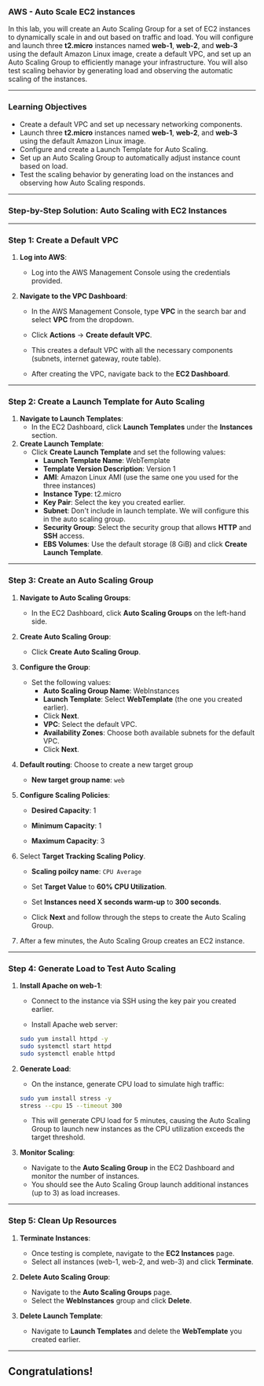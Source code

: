 ### **AWS - Auto Scale EC2 instances**

In this lab, you will create an Auto Scaling Group for a set of EC2 instances to dynamically scale in and out based on traffic and load. You will configure and launch three **t2.micro** instances named **web-1**, **web-2**, and **web-3** using the default Amazon Linux image, create a default VPC, and set up an Auto Scaling Group to efficiently manage your infrastructure. You will also test scaling behavior by generating load and observing the automatic scaling of the instances.

---

### **Learning Objectives**

- Create a default VPC and set up necessary networking components.
- Launch three **t2.micro** instances named **web-1**, **web-2**, and **web-3** using the default Amazon Linux image.
- Configure and create a Launch Template for Auto Scaling.
- Set up an Auto Scaling Group to automatically adjust instance count based on load.
- Test the scaling behavior by generating load on the instances and observing how Auto Scaling responds.

---

### **Step-by-Step Solution: Auto Scaling with EC2 Instances**

---

### **Step 1: Create a Default VPC**

1. **Log into AWS**:
   - Log into the AWS Management Console using the credentials provided.

2. **Navigate to the VPC Dashboard**:
   - In the AWS Management Console, type **VPC** in the search bar and select **VPC** from the dropdown.
   - Click **Actions** -> **Create default VPC**.

   - This creates a default VPC with all the necessary components (subnets, internet gateway, route table).
   - After creating the VPC, navigate back to the **EC2 Dashboard**.



---

### **Step 2: Create a Launch Template for Auto Scaling**

1. **Navigate to Launch Templates**:
   - In the EC2 Dashboard, click **Launch Templates** under the **Instances** section.
2. **Create Launch Template**:
   - Click **Create Launch Template** and set the following values:
     - **Launch Template Name**: WebTemplate
     - **Template Version Description**: Version 1
     - **AMI**: Amazon Linux AMI (use the same one you used for the three instances)
     - **Instance Type**: t2.micro
     - **Key Pair**: Select the key you created earlier.
     - **Subnet**: Don't include in launch template. We will configure this in the auto scaling group.
     - **Security Group**: Select the security group that allows **HTTP** and **SSH** access.
     - **EBS Volumes**: Use the default storage (8 GiB) and click **Create Launch Template**.

---

### **Step 3: Create an Auto Scaling Group**

1. **Navigate to Auto Scaling Groups**:
   - In the EC2 Dashboard, click **Auto Scaling Groups** on the left-hand side.

2. **Create Auto Scaling Group**:
   - Click **Create Auto Scaling Group**.

3. **Configure the Group**:
   - Set the following values:
     - **Auto Scaling Group Name**: WebInstances
     - **Launch Template**: Select **WebTemplate** (the one you created earlier).
     - Click **Next**.
     - **VPC**: Select the default VPC.
     - **Availability Zones**: Choose both available subnets for the default VPC.
     - Click **Next**.

4. **Default routing**: Choose to create a new target group

   * **New target group name**: `web`

5. **Configure Scaling Policies**:

   - **Desired Capacity**: 1

   - **Minimum Capacity**: 1

   - **Maximum Capacity**: 3

6. Select **Target Tracking Scaling Policy**.

   - **Scaling poilcy name**: `CPU Average`

   - Set **Target Value** to **60% CPU Utilization**.

   - Set **Instances need X seconds warm-up** to **300 seconds**.

   - Click **Next** and follow through the steps to create the Auto Scaling Group.

7. After a few minutes, the Auto Scaling Group creates an EC2 instance.

---

### **Step 4: Generate Load to Test Auto Scaling**

1. **Install Apache on web-1**:
   
   - Connect to the instance via SSH using the key pair you created earlier.
   
   - Install Apache web server:
   
   ```bash
   sudo yum install httpd -y
   sudo systemctl start httpd
   sudo systemctl enable httpd
   ```
   
2. **Generate Load**:
   - On the instance, generate CPU load to simulate high traffic:

   ```bash
   sudo yum install stress -y
   stress --cpu 15 --timeout 300
   ```

   - This will generate CPU load for 5 minutes, causing the Auto Scaling Group to launch new instances as the CPU utilization exceeds the target threshold.

3. **Monitor Scaling**:
   - Navigate to the **Auto Scaling Group** in the EC2 Dashboard and monitor the number of instances.
   - You should see the Auto Scaling Group launch additional instances (up to 3) as load increases.

---

### **Step 5: Clean Up Resources**

1. **Terminate Instances**:
   - Once testing is complete, navigate to the **EC2 Instances** page.
   - Select all instances (web-1, web-2, and web-3) and click **Terminate**.

2. **Delete Auto Scaling Group**:
   - Navigate to the **Auto Scaling Groups** page.
   - Select the **WebInstances** group and click **Delete**.

3. **Delete Launch Template**:
   - Navigate to **Launch Templates** and delete the **WebTemplate** you created earlier.

---

## Congratulations! 

